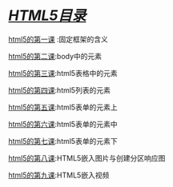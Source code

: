 # ***<u>HTML5目录</u>***

[html5的第一课](./first.html) :固定框架的含义

[html5的第二课](./second.md):body中的元素

[html5的第三课](./3.md):html5表格中的元素

[html5的第四课](https://los23kgs.github.io/record/html/4.html):html5列表的元素

[html5的第五课](https://los23kgs.github.io/record/html/5.html):html5表单的元素上

[html5的第六课](https://los23kgs.github.io/record/html/6.html):html5表单的元素中

[html5的第七课](https://los23kgs.github.io/record/html/7.html):html5表单的元素下

[html5的第八课](https://los23kgs.github.io/record/html/8.html):HTML5嵌入图片与创建分区响应图

[html5的第九课](https://los23kgs.github.io/record/html/8.html):HTML5嵌入视频

